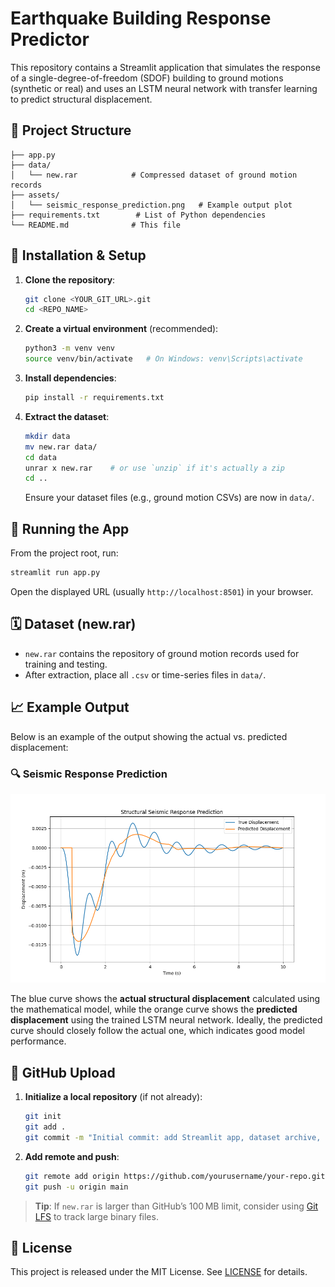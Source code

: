 # Earthquake Building Response Predictor

This repository contains a Streamlit application that simulates the response of a single-degree-of-freedom (SDOF) building to ground motions (synthetic or real) and uses an LSTM neural network with transfer learning to predict structural displacement.

## 📂 Project Structure
```
├── app.py
├── data/
│   └── new.rar            # Compressed dataset of ground motion records
├── assets/
│   └── seismic_response_prediction.png   # Example output plot
├── requirements.txt        # List of Python dependencies
└── README.md              # This file
```

## 🚀 Installation & Setup
1. **Clone the repository**:
   ```bash
   git clone <YOUR_GIT_URL>.git
   cd <REPO_NAME>
   ```

2. **Create a virtual environment** (recommended):
   ```bash
   python3 -m venv venv
   source venv/bin/activate   # On Windows: venv\Scripts\activate
   ```

3. **Install dependencies**:
   ```bash
   pip install -r requirements.txt
   ```

4. **Extract the dataset**:
   ```bash
   mkdir data
   mv new.rar data/
   cd data
   unrar x new.rar    # or use `unzip` if it's actually a zip
   cd ..
   ```
   Ensure your dataset files (e.g., ground motion CSVs) are now in `data/`.

## 🎯 Running the App
From the project root, run:
```bash
streamlit run app.py
```

Open the displayed URL (usually `http://localhost:8501`) in your browser.

## 🗓️ Dataset (new.rar)
- `new.rar` contains the repository of ground motion records used for training and testing.
- After extraction, place all `.csv` or time-series files in `data/`.

## 📈 Example Output
Below is an example of the output showing the actual vs. predicted displacement:

### 🔍 Seismic Response Prediction
<img src="seismic_response_prediction.png" alt="Seismic Response Prediction" width="600"/>

The blue curve shows the **actual structural displacement** calculated using the mathematical model, while the orange curve shows the **predicted displacement** using the trained LSTM neural network. Ideally, the predicted curve should closely follow the actual one, which indicates good model performance.

## 📜 GitHub Upload
1. **Initialize a local repository** (if not already):
   ```bash
   git init
   git add .
   git commit -m "Initial commit: add Streamlit app, dataset archive, and example output"
   ```

2. **Add remote and push**:
   ```bash
   git remote add origin https://github.com/yourusername/your-repo.git
   git push -u origin main
   ```

> **Tip**: If `new.rar` is larger than GitHub’s 100 MB limit, consider using [Git LFS](https://git-lfs.github.com/) to track large binary files.

## 📝 License
This project is released under the MIT License. See [LICENSE](LICENSE) for details.
